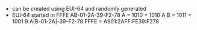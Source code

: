 - can be created using EUI-64 and randomly generated
- EUI-64 started in FFFE
AB-01-2A-39-F2-78
A = 1010 = 1010 A
B = 1011 = 1001 9
A|B-01-2A|-39-F2-78
		FFFE
= A901:2AFF:FE39:F278